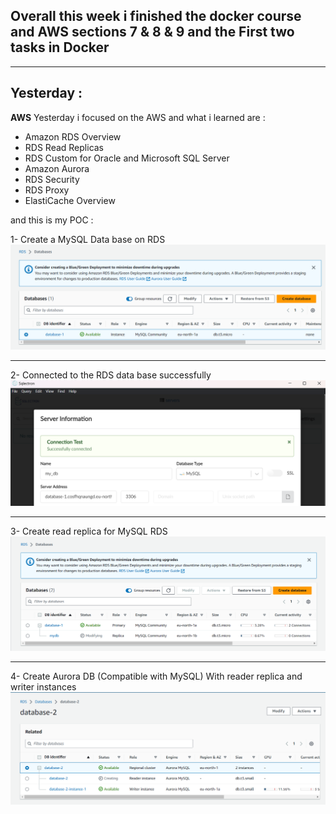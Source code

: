 ## Overall this week i finished the docker course and AWS sections 7 & 8 & 9 and the First two tasks in Docker
****
## Yesterday :

**AWS**
Yesterday i focused  on the AWS and  what i learned are :



- Amazon RDS Overview
- RDS Read Replicas 
- RDS Custom for Oracle and Microsoft SQL Server
- Amazon Aurora
- RDS Security
- RDS Proxy
- ElastiCache Overview

  
and this is my POC :


1- Create a MySQL Data base on RDS
![Creat Placement Group](https://github.com/mohannad200210/Sitech-Internship/blob/c089f3a786aa7e4cb65750324e7a9a9dbb5791b5/Daily-Updates%20/Photos/6%20RDS%20database%20created%20sucss.png)

*****
2- Connected to the RDS data base successfully 
![Creat Placement Group](https://github.com/mohannad200210/Sitech-Internship/blob/c089f3a786aa7e4cb65750324e7a9a9dbb5791b5/Daily-Updates%20/Photos/6%20connected%20to%20the%20RDS%20db%20sucss.png)

*****

3-  Create read replica for MySQL RDS
![Creat Placement Group](https://github.com/mohannad200210/Sitech-Internship/blob/c089f3a786aa7e4cb65750324e7a9a9dbb5791b5/Daily-Updates%20/Photos/6%20Create%20read%20replica%20for%20MySQL%20RDS.png)

*****
4- Create Aurora DB (Compatible with MySQL) With reader replica and writer instances 
![Creat Placement Group](https://github.com/mohannad200210/Sitech-Internship/blob/c089f3a786aa7e4cb65750324e7a9a9dbb5791b5/Daily-Updates%20/Photos/6%20Create%20Aurora%20DB%20(Compatible%20with%20MySQL)%20With%20reader%20and%20writer%20instances%20(The%20reader%20have%20end%20point%20and%20the%20writer%20have%20another%20Endpoint).png)
